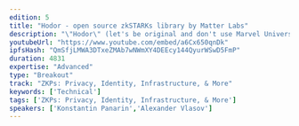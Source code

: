 ```yaml
---
edition: 5
title: "Hodor - open source zkSTARKs library by Matter Labs"
description: "\"Hodor\" (let's be original and don't use Marvel Universe) is an open source implementation of zkSTARKs over prime field (initially) that is currently being developed by Matter Labs and expected to be released early-mid September. In this workshop I'd like to cover some information about zkSTARKs such as arithmetization and prover/verifier work, as well as give concrete examples how to use \"Hodor\"."
youtubeUrl: "https://www.youtube.com/embed/a6Cx650qnDk"
ipfsHash: "QmSfjLMWA3DTxeZMAb7wNWmXY4DEEcy144QyurWSwD5FmP"
duration: 4831
expertise: "Advanced"
type: "Breakout"
track: "ZKPs: Privacy, Identity, Infrastructure, & More"
keywords: ['Technical']
tags: ['ZKPs: Privacy, Identity, Infrastructure, & More']
speakers: ['Konstantin Panarin','Alexander Vlasov']
---
```


